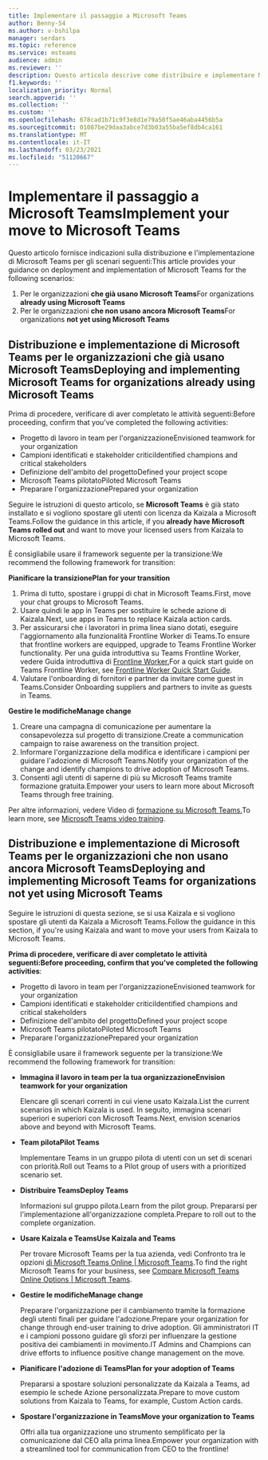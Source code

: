 ```yaml
---
title: Implementare il passaggio a Microsoft Teams
author: Benny-54
ms.author: v-bshilpa
manager: serdars
ms.topic: reference
ms.service: msteams
audience: admin
ms.reviewer: ''
description: Questo articolo descrive come distribuire e implementare Microsoft Teams.
f1.keywords: ''
localization_priority: Normal
search.appverid: ''
ms.collection: ''
ms.custom: ''
ms.openlocfilehash: 678cad1b71c9f3e8d1e79a50f5ae46aba4456b5a
ms.sourcegitcommit: 01087be29daa3abce7d3b03a55ba5ef8db4ca161
ms.translationtype: MT
ms.contentlocale: it-IT
ms.lasthandoff: 03/23/2021
ms.locfileid: "51120667"
---
```

# <a name="implement-your-move-to-microsoft-teams"></a><span data-ttu-id="973fe-103">Implementare il passaggio a Microsoft Teams</span><span class="sxs-lookup"><span data-stu-id="973fe-103">Implement your move to Microsoft Teams</span></span>

<span data-ttu-id="973fe-104">Questo articolo fornisce indicazioni sulla distribuzione e l'implementazione di Microsoft Teams per gli scenari seguenti:</span><span class="sxs-lookup"><span data-stu-id="973fe-104">This article provides your guidance on deployment and implementation of Microsoft Teams for the following scenarios:</span></span>

1. <span data-ttu-id="973fe-105">Per le organizzazioni **che già usano Microsoft Teams**</span><span class="sxs-lookup"><span data-stu-id="973fe-105">For organizations **already using Microsoft Teams**</span></span>
2. <span data-ttu-id="973fe-106">Per le organizzazioni **che non usano ancora Microsoft Teams**</span><span class="sxs-lookup"><span data-stu-id="973fe-106">For organizations **not yet using Microsoft Teams**</span></span>

## <a name="deploying-and-implementing-microsoft-teams-for-organizations-already-using-microsoft-teams"></a><span data-ttu-id="973fe-107">Distribuzione e implementazione di Microsoft Teams per le organizzazioni che già usano Microsoft Teams</span><span class="sxs-lookup"><span data-stu-id="973fe-107">Deploying and implementing Microsoft Teams for organizations already using Microsoft Teams</span></span>
 
<span data-ttu-id="973fe-108">Prima di procedere, verificare di aver completato le attività seguenti:</span><span class="sxs-lookup"><span data-stu-id="973fe-108">Before proceeding, confirm that you've completed the following activities:</span></span> 

- <span data-ttu-id="973fe-109">Progetto di lavoro in team per l'organizzazione</span><span class="sxs-lookup"><span data-stu-id="973fe-109">Envisioned teamwork for your organization</span></span>  
- <span data-ttu-id="973fe-110">Campioni identificati e stakeholder critici</span><span class="sxs-lookup"><span data-stu-id="973fe-110">Identified champions and critical stakeholders</span></span> 
- <span data-ttu-id="973fe-111">Definizione dell'ambito del progetto</span><span class="sxs-lookup"><span data-stu-id="973fe-111">Defined your project scope</span></span>  
- <span data-ttu-id="973fe-112">Microsoft Teams pilotato</span><span class="sxs-lookup"><span data-stu-id="973fe-112">Piloted Microsoft Teams</span></span> 
- <span data-ttu-id="973fe-113">Preparare l'organizzazione</span><span class="sxs-lookup"><span data-stu-id="973fe-113">Prepared your organization</span></span> 

<span data-ttu-id="973fe-114">Seguire le istruzioni di questo articolo, se **Microsoft Teams** è già stato installato e si vogliono spostare gli utenti con licenza da Kaizala a Microsoft Teams.</span><span class="sxs-lookup"><span data-stu-id="973fe-114">Follow the guidance in this article, if you **already have Microsoft Teams rolled out** and want to move your licensed users from Kaizala to Microsoft Teams.</span></span> 
   
<span data-ttu-id="973fe-115">È consigliabile usare il framework seguente per la transizione:</span><span class="sxs-lookup"><span data-stu-id="973fe-115">We recommend the following framework for transition:</span></span>  
   
<span data-ttu-id="973fe-116">**Pianificare la transizione**</span><span class="sxs-lookup"><span data-stu-id="973fe-116">**Plan for your transition**</span></span> 
   
1. <span data-ttu-id="973fe-117">Prima di tutto, spostare i gruppi di chat in Microsoft Teams.</span><span class="sxs-lookup"><span data-stu-id="973fe-117">First, move your chat groups to Microsoft Teams.</span></span>
1. <span data-ttu-id="973fe-118">Usare quindi le app in Teams per sostituire le schede azione di Kaizala.</span><span class="sxs-lookup"><span data-stu-id="973fe-118">Next, use apps in Teams to replace Kaizala action cards.</span></span>
1. <span data-ttu-id="973fe-119">Per assicurarsi che i lavoratori in prima linea siano dotati, eseguire l'aggiornamento alla funzionalità Frontline Worker di Teams.</span><span class="sxs-lookup"><span data-stu-id="973fe-119">To ensure that frontline workers are equipped, upgrade to Teams Frontline Worker functionality.</span></span> <span data-ttu-id="973fe-120">Per una guida introduttiva su Teams Frontline Worker, vedere Guida introduttiva di [Frontline Worker.](./flw-quickstart.yml)</span><span class="sxs-lookup"><span data-stu-id="973fe-120">For a quick start guide on Teams Frontline Worker, see [Frontline Worker Quick Start Guide](./flw-quickstart.yml).</span></span>
1. <span data-ttu-id="973fe-121">Valutare l'onboarding di fornitori e partner da invitare come guest in Teams.</span><span class="sxs-lookup"><span data-stu-id="973fe-121">Consider Onboarding suppliers and partners to invite as guests in Teams.</span></span>  
  
<span data-ttu-id="973fe-122">**Gestire le modifiche**</span><span class="sxs-lookup"><span data-stu-id="973fe-122">**Manage change**</span></span>  
   
1. <span data-ttu-id="973fe-123">Creare una campagna di comunicazione per aumentare la consapevolezza sul progetto di transizione.</span><span class="sxs-lookup"><span data-stu-id="973fe-123">Create a communication campaign to raise awareness on the transition project.</span></span> 
1. <span data-ttu-id="973fe-124">Informare l'organizzazione della modifica e identificare i campioni per guidare l'adozione di Microsoft Teams.</span><span class="sxs-lookup"><span data-stu-id="973fe-124">Notify your organization of the change and identify champions to drive adoption of Microsoft Teams.</span></span> 
1. <span data-ttu-id="973fe-125">Consenti agli utenti di saperne di più su Microsoft Teams tramite formazione gratuita.</span><span class="sxs-lookup"><span data-stu-id="973fe-125">Empower your users to learn more about Microsoft Teams through free training.</span></span> 
   
<span data-ttu-id="973fe-126">Per altre informazioni, vedere Video di [formazione su Microsoft Teams.](https://support.microsoft.com/office/microsoft-teams-video-training-4f108e54-240b-4351-8084-b1089f0d21d7?ui=en-us&rs=en-us&ad=us)</span><span class="sxs-lookup"><span data-stu-id="973fe-126">To learn more, see [Microsoft Teams video training](https://support.microsoft.com/office/microsoft-teams-video-training-4f108e54-240b-4351-8084-b1089f0d21d7?ui=en-us&rs=en-us&ad=us).</span></span>   
 
## <a name="deploying-and-implementing-microsoft-teams-for-organizations-not-yet-using-microsoft-teams"></a><span data-ttu-id="973fe-127">Distribuzione e implementazione di Microsoft Teams per le organizzazioni che non usano ancora Microsoft Teams</span><span class="sxs-lookup"><span data-stu-id="973fe-127">Deploying and implementing Microsoft Teams for organizations not yet using Microsoft Teams</span></span>
 
<span data-ttu-id="973fe-128">Seguire le istruzioni di questa sezione, se si usa Kaizala e si vogliono spostare gli utenti da Kaizala a Microsoft Teams.</span><span class="sxs-lookup"><span data-stu-id="973fe-128">Follow the guidance in this section, if you're using Kaizala and want to move your users from Kaizala to Microsoft Teams.</span></span>
   
<span data-ttu-id="973fe-129">**Prima di procedere, verificare di aver completato le attività seguenti:**</span><span class="sxs-lookup"><span data-stu-id="973fe-129">**Before proceeding, confirm that you've completed the following activities**:</span></span> 
   
- <span data-ttu-id="973fe-130">Progetto di lavoro in team per l'organizzazione</span><span class="sxs-lookup"><span data-stu-id="973fe-130">Envisioned teamwork for your organization</span></span> 
- <span data-ttu-id="973fe-131">Campioni identificati e stakeholder critici</span><span class="sxs-lookup"><span data-stu-id="973fe-131">Identified champions and critical stakeholders</span></span> 
- <span data-ttu-id="973fe-132">Definizione dell'ambito del progetto</span><span class="sxs-lookup"><span data-stu-id="973fe-132">Defined your project scope</span></span>  
- <span data-ttu-id="973fe-133">Microsoft Teams pilotato</span><span class="sxs-lookup"><span data-stu-id="973fe-133">Piloted Microsoft Teams</span></span>
- <span data-ttu-id="973fe-134">Preparare l'organizzazione</span><span class="sxs-lookup"><span data-stu-id="973fe-134">Prepared your organization</span></span>  
   
<span data-ttu-id="973fe-135">È consigliabile usare il framework seguente per la transizione:</span><span class="sxs-lookup"><span data-stu-id="973fe-135">We recommend the following framework for transition:</span></span> 
   
- <span data-ttu-id="973fe-136">**Immagina il lavoro in team per la tua organizzazione**</span><span class="sxs-lookup"><span data-stu-id="973fe-136">**Envision teamwork for your organization**</span></span> 
   
   <span data-ttu-id="973fe-137">Elencare gli scenari correnti in cui viene usato Kaizala.</span><span class="sxs-lookup"><span data-stu-id="973fe-137">List the current scenarios in which Kaizala is used.</span></span> <span data-ttu-id="973fe-138">In seguito, immagina scenari superiori e superiori con Microsoft Teams.</span><span class="sxs-lookup"><span data-stu-id="973fe-138">Next, envision scenarios above and beyond with Microsoft Teams.</span></span>  

- <span data-ttu-id="973fe-139">**Team pilota**</span><span class="sxs-lookup"><span data-stu-id="973fe-139">**Pilot Teams**</span></span>

   <span data-ttu-id="973fe-140">Implementare Teams in un gruppo pilota di utenti con un set di scenari con priorità.</span><span class="sxs-lookup"><span data-stu-id="973fe-140">Roll out Teams to a Pilot group of users with a prioritized scenario set.</span></span> 

- <span data-ttu-id="973fe-141">**Distribuire Teams**</span><span class="sxs-lookup"><span data-stu-id="973fe-141">**Deploy Teams**</span></span> 

   <span data-ttu-id="973fe-142">Informazioni sul gruppo pilota.</span><span class="sxs-lookup"><span data-stu-id="973fe-142">Learn from the pilot group.</span></span> <span data-ttu-id="973fe-143">Prepararsi per l'implementazione all'organizzazione completa.</span><span class="sxs-lookup"><span data-stu-id="973fe-143">Prepare to roll out to the complete organization.</span></span>  

- <span data-ttu-id="973fe-144">**Usare Kaizala e Teams**</span><span class="sxs-lookup"><span data-stu-id="973fe-144">**Use Kaizala and Teams**</span></span>  

   <span data-ttu-id="973fe-145">Per trovare Microsoft Teams per la tua azienda, vedi Confronto tra le opzioni [di Microsoft Teams Online | Microsoft Teams](https://www.microsoft.com/microsoft-teams/compare-microsoft-teams-options).</span><span class="sxs-lookup"><span data-stu-id="973fe-145">To find the right Microsoft Teams for your business, see [Compare Microsoft Teams Online Options | Microsoft Teams](https://www.microsoft.com/microsoft-teams/compare-microsoft-teams-options).</span></span> 

- <span data-ttu-id="973fe-146">**Gestire le modifiche**</span><span class="sxs-lookup"><span data-stu-id="973fe-146">**Manage change**</span></span> 

   <span data-ttu-id="973fe-147">Preparare l'organizzazione per il cambiamento tramite la formazione degli utenti finali per guidare l'adozione.</span><span class="sxs-lookup"><span data-stu-id="973fe-147">Prepare your organization for change through end-user training to drive adoption.</span></span> <span data-ttu-id="973fe-148">Gli amministratori IT e i campioni possono guidare gli sforzi per influenzare la gestione positiva dei cambiamenti in movimento.</span><span class="sxs-lookup"><span data-stu-id="973fe-148">IT Admins and Champions can drive efforts to influence positive change management on the move.</span></span>  

- <span data-ttu-id="973fe-149">**Pianificare l'adozione di Teams**</span><span class="sxs-lookup"><span data-stu-id="973fe-149">**Plan for your adoption of Teams**</span></span>

    <span data-ttu-id="973fe-150">Prepararsi a spostare soluzioni personalizzate da Kaizala a Teams, ad esempio le schede Azione personalizzata.</span><span class="sxs-lookup"><span data-stu-id="973fe-150">Prepare to move custom solutions from Kaizala to Teams, for example, Custom Action cards.</span></span> 
     
- <span data-ttu-id="973fe-151">**Spostare l'organizzazione in Teams**</span><span class="sxs-lookup"><span data-stu-id="973fe-151">**Move your organization to Teams**</span></span> 

    <span data-ttu-id="973fe-152">Offri alla tua organizzazione uno strumento semplificato per la comunicazione dal CEO alla prima linea.</span><span class="sxs-lookup"><span data-stu-id="973fe-152">Empower your organization with a streamlined tool for communication from CEO to the frontline!</span></span>